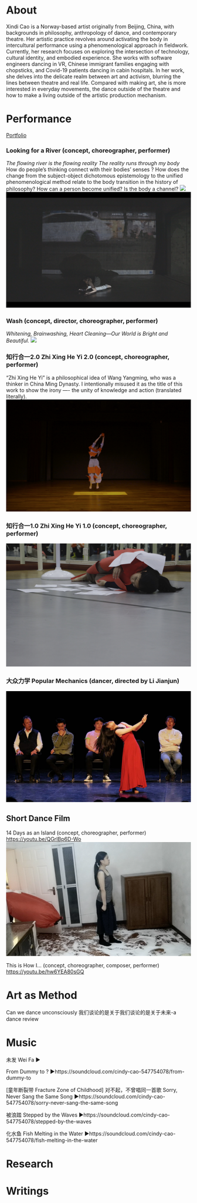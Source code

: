 # About
Xindi Cao is a Norway-based artist originally from Beijing, China, with backgrounds in philosophy, anthropology of dance, and contemporary theatre. Her artistic practice revolves around activating the body in intercultural performance using a phenomenological approach in fieldwork. Currently, her research focuses on exploring the intersection of technology, cultural identity, and embodied experience. She works with software engineers dancing in VR, Chinese immigrant families engaging with chopsticks, and Covid-19 patients dancing in cabin hospitals. In her work, she delves into the delicate realm between art and activism, blurring the lines between theatre and real life. Compared with making art, she is more interested in everyday movements, the dance outside of the theatre and how to make a living outside of the artistic production mechanism.

# Performance
[Portfolio](https://youtu.be/MHtyB4peW4c?si=f1CHmJusCN6KyYdn)

### Looking for a River (concept, choreographer, performer)
*The flowing river is the flowing reality
The reality runs through my body*
How do people’s thinking  connect with their bodies’ senses ?
How does the change from the subject-object dichotomous epistemology to the unified phenomenological method relate to the body transition in the history of philosophy?
How can a person become unified? Is the body a channel?
![](assets/img/river1.png)
![](assets/img/river2.png)

### Wash (concept, director, choreographer, performer) 
*Whitening, Brainwashing, Heart Cleaning—Our World is Bright and Beautiful.*
![](assets/img/wash2.png)

### 知行合一2.0 Zhi Xing He Yi 2.0 (concept, choreographer, performer)
“Zhi Xing He Yi” is a philosophical idea of Wang Yangming, who was a thinker in China Ming Dynasty. I intentionally  misused it as the title of this work to show the irony —- the unity of knowledge and action (translated literally).
![image zhixingheyi](/assets/img/zhixingheyi.png)

### 知行合一1.0 Zhi Xing He Yi 1.0 (concept, choreographer, performer)
![](assets/img/zhixingheyi1.JPG)

### 大众力学 Popular Mechanics (dancer, directed by Li Jianjun) 
![](assets/img/dazhonglixue.jpeg)


## Short Dance Film

14 Days as an Island (concept, choreographer, performer)
 <https://youtu.be/QGrIBp6D-Wo>
 ![](assets/img/gudao.png)

This is How I... (concept, choreographer, composer, performer) 
<https://youtu.be/hw6YEA80sGQ>


# Art as Method
Can we dance unconsciously 
我们谈论的是关于我们谈论的是关于未来-a dance review


# Music
未发 Wei Fa 
▶️

From Dummy to ? 
▶️https://soundcloud.com/cindy-cao-547754078/from-dummy-to

[童年断裂带 Fracture Zone of Childhood]
对不起，不曾唱同一首歌 Sorry, Never Sang the Same Song
▶️https://soundcloud.com/cindy-cao-547754078/sorry-never-sang-the-same-song

被浪踏 Stepped by the Waves
▶️https://soundcloud.com/cindy-cao-547754078/stepped-by-the-waves

化水鱼 Fish Melting in the Water
▶️https://soundcloud.com/cindy-cao-547754078/fish-melting-in-the-water



# Research
# Writings

